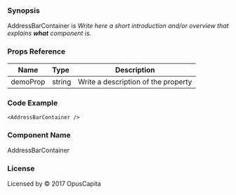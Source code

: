 ### Synopsis

AddressBarContainer is 
*Write here a short introduction and/or overview that explains **what** component is.*

### Props Reference

| Name                           | Type                    | Description                                                 |
| ------------------------------ | :---------------------- | ----------------------------------------------------------- |
| demoProp                       | string                  | Write a description of the property                         |

### Code Example

```
<AddressBarContainer />
```

### Component Name

AddressBarContainer

### License

Licensed by © 2017 OpusCapita

